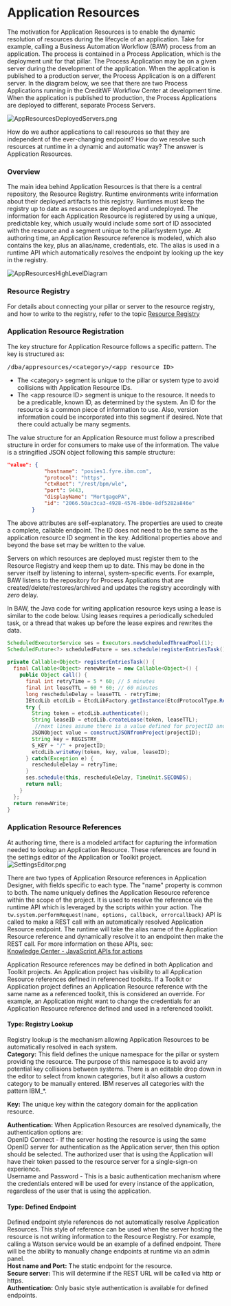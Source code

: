 # Application Resources
The motivation for Application Resources is to enable the dynamic resolution of resources during the lifecycle of an application. Take for example, calling a Business Automation Workflow (BAW) process from an application. The process is contained in a Process Application, which is the deployment unit for that pillar. The Process Application may be on a given server during the development of the application. When the application is published to a production server, the Process Application is on a different server. In the diagram below, we see that there are two Process Applications running in the CreditWF Workflow Center at development time. When the application is published to production, the Process Applications are deployed to different, separate Process Servers.

![AppResourcesDeployedServers.png](./images/AppResourcesDeployedServers.png)

How do we author applications to call resources so that they are independent of the ever-changing endpoint? How do we resolve such resources at runtime in a dynamic and automatic way? The answer is Application Resources.

### Overview
The main idea behind Application Resources is that there is a central repository, the Resource Registry. Runtime environments write information about their deployed artifacts to this registry. Runtimes must keep the registry up to date as resources are deployed and undeployed. The information for each Application Resource is registered by using a unique, predictable key, which usually would include some sort of ID associated with the resource and a segment unique to the pillar/system type. At authoring time, an Application Resource reference is modeled, which also contains the key, plus an alias/name, credentials, etc. The alias is used in a runtime API which automatically resolves the endpoint by looking up the key in the registry.

![AppResourcesHighLevelDiagram](./images/AppResourcesHighLevelDiagram.png)

### Resource Registry
For details about connecting your pillar or server to the resource registry, and how to write to the registry, refer to the topic [Resource Registry](../../Resource%20Registry)

### Application Resource Registration
The key structure for Application Resource follows a specific pattern. The key is structured as:  
<pre>
/dba/appresources/&lt;category&gt;/&lt;app resource ID&gt;  
</pre>
* The &lt;category&gt; segment is unique to the pillar or system type to avoid collisions with Application Resource IDs.  
* The &lt;app resource ID&gt; segment is unique to the resource. It needs to be a predicable, known ID, as determined by the system. An ID for the resource is a common piece of information to use. Also, version information could be incorporated into this segment if desired. Note that there could actually be many segments.  

The value structure for an Application Resource must follow a prescribed structure in order for consumers to make use of the information. The value is a stringified JSON object following this sample structure:
```json
"value": {
            "hostname": "posies1.fyre.ibm.com",
            "protocol": "https",
            "ctxRoot": "/rest/bpm/wle",
            "port": 9443,
            "displayName": "MortgagePA",
            "id": "2066.50ac3ca3-4928-4576-8b0e-8df5282a846e"
        }
``` 
The above attributes are self-explanatory. The properties are used to create a complete, callable endpoint. The ID does not need to be the same as the application resource ID segment in the key. Additional properties above and beyond the base set may be written to the value.

Servers on which resources are deployed must register them to the Resource Registry and keep them up to date. This may be done in the server itself by listening to internal, system-specific events. For example, BAW listens to the repository for Process Applications that are created/delete/restores/archived and updates the registry accordingly with *zero* delay.

In BAW, the Java code for writing application resource keys using a lease is similar to the code below.
Using leases requires a periodically scheduled task, or a thread that wakes up before the lease expires and rewrites the data. 
```java
ScheduledExecutorService ses = Executors.newScheduledThreadPool(1);
ScheduledFuture<?> scheduledFuture = ses.schedule(registerEntriesTask(), 30, TimeUnit.SECONDS);
    
private Callable<Object> registerEntriesTask() {
  final Callable<Object> renewWrite = new Callable<Object>() {
    public Object call() {
      final int retryTime = 5 * 60; // 5 minutes
      final int leaseTTL = 60 * 60; // 60 minutes
      long rescheduleDelay = leaseTTL - retryTime;
      IEtcdLib etcdLib = EtcdLibFactory.getInstance(EtcdProtocolType.RestGateway);
      try {
        String token = etcdLib.authenticate();
        String leaseID = etcdLib.createLease(token, leaseTTL);
         //next lines assume there is a value defined for projectID and a function called constructJSONfromProject
        JSONObject value = constructJSONfromProject(projectID);
        String key = REGISTRY_
        S_KEY + "/" + projectID;
        etcdLib.writeKey(token, key, value, leaseID);
      } catch(Exception e) {
        rescheduleDelay = retryTime;
      }
      ses.schedule(this, rescheduleDelay, TimeUnit.SECONDS);
      return null;
    }
  };
  return renewWrite;
}

```

### Application Resource References
At authoring time, there is a modeled artifact for capturing the information needed to lookup an Application Resource. These references are found in the settings editor of the Application or Toolkit project.  
![SettingsEditor.png](./images/SettingsEditor.png)

There are two types of Application Resource references in Application Designer, with fields specific to each type. The "name" property is common to both. The name uniquely defines the Application Resource reference within the scope of the project. It is used to resolve the reference via the runtime API which is leveraged by the scripts within your action. The `tw.system.performRequest(name, options, callback, errorcallback)` API is called to make a REST call with an automatically resolved Application Resource endpoint. The runtime will take the alias name of the Application Resource reference and dynamically resolve it to an endpoint then make the REST call. For more information on these APIs, see:  
[Knowledge Center - JavaScript APIs for actions](https://www.ibm.com/support/knowledgecenter/SSYHZ8_19.0.x/com.ibm.dba.appdesign/topics/ref_appdesign_action_api.html)

Application Resource references may be defined in both Application and Toolkit projects. An Application project has visibility to all Application Resource references defined in referenced toolkits. If a Toolkit or Application project defines an Application Resource reference with the same name as a referenced toolkit, this is considered an override. For example, an Application might want to change the credentials for an Application Resource reference defined and used in a referenced toolkit.

#### Type: Registry Lookup
Registry lookup is the mechanism allowing Application Resources to be automatically resolved in each system.  
**Category:** This field defines the unique namespace for the pillar or system providing the resource. The purpose of this namespace is to avoid any potential key collisions between systems. There is an editable drop down in the editor to select from known categories, but it also allows a custom category to be manually entered. IBM reserves all categories with the pattern IBM_*.

**Key:** The unique key within the category domain for the application resource.  

**Authentication:** When Application Resources are resolved dynamically, the authentication options are:  
OpenID Connect - If the server hosting the resource is using the same OpenID server for authentication as the Application server, then this option should be selected.  The authorized user that is using the Application will have their token passed to the resource server for a single-sign-on experience.  
Username and Password - This is a basic authentication mechanism where the credentials entered will be used for every instance of the application, regardless of the user that is using the application.

#### Type: Defined Endpoint
Defined endpoint style references do not automatically resolve Application Resources.  This style of reference can be used when the server hosting the resource is not writing information to the Resource Registry.  For example, calling a Watson service would be an example of a defined endpoint.  There will be the ability to manually change endpoints at runtime via an admin panel.  
**Host name and Port:** The static endpoint for the resource.  
**Secure server:** This will determine if the REST URL will be called via http or https.  
**Authentication:** Only basic style authentication is available for defined endpoints.
